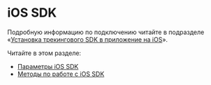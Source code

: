 # iOS SDK

Подробную информацию по подключению читайте в подразделе «[Установка трекингового SDK в приложение на iOS](../../nachalo-raboty/ustanovka-schyotchika-top-100/ustanovka-trekingovogo-sdk-v-prilozhenie-na-ios.md)».

Читайте в этом разделе:

* [Параметры iOS SDK](parametry-ios-sdk.md)
* [Методы по работе с iOS SDK](metody-po-rabote-s-ios-sdk/)
